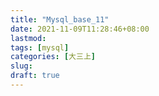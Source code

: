 ```yaml
---
title: "Mysql_base_11"
date: 2021-11-09T11:28:46+08:00
lastmod:
tags: [mysql]
categories: [大三上]
slug:
draft: true
---
```


